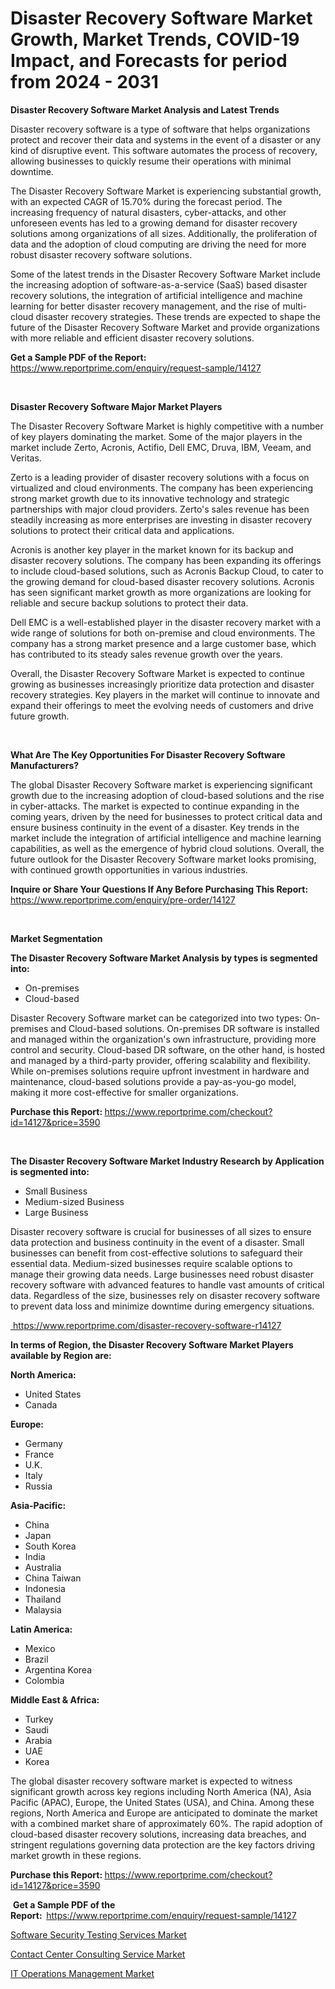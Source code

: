 <p><h1>Disaster Recovery Software Market Growth, Market Trends, COVID-19 Impact, and Forecasts for period from 2024 - 2031</h1></p><p><strong>Disaster Recovery Software Market Analysis and Latest Trends</strong></p>
<p><p>Disaster recovery software is a type of software that helps organizations protect and recover their data and systems in the event of a disaster or any kind of disruptive event. This software automates the process of recovery, allowing businesses to quickly resume their operations with minimal downtime.</p><p>The Disaster Recovery Software Market is experiencing substantial growth, with an expected CAGR of 15.70% during the forecast period. The increasing frequency of natural disasters, cyber-attacks, and other unforeseen events has led to a growing demand for disaster recovery solutions among organizations of all sizes. Additionally, the proliferation of data and the adoption of cloud computing are driving the need for more robust disaster recovery software solutions.</p><p>Some of the latest trends in the Disaster Recovery Software Market include the increasing adoption of software-as-a-service (SaaS) based disaster recovery solutions, the integration of artificial intelligence and machine learning for better disaster recovery management, and the rise of multi-cloud disaster recovery strategies. These trends are expected to shape the future of the Disaster Recovery Software Market and provide organizations with more reliable and efficient disaster recovery solutions.</p></p>
<p><strong>Get a Sample PDF of the Report:&nbsp;</strong> <a href="https://www.reportprime.com/enquiry/request-sample/14127">https://www.reportprime.com/enquiry/request-sample/14127</a></p>
<p>&nbsp;</p>
<p><strong>Disaster Recovery Software Major Market Players</strong></p>
<p><p>The Disaster Recovery Software Market is highly competitive with a number of key players dominating the market. Some of the major players in the market include Zerto, Acronis, Actifio, Dell EMC, Druva, IBM, Veeam, and Veritas.</p><p>Zerto is a leading provider of disaster recovery solutions with a focus on virtualized and cloud environments. The company has been experiencing strong market growth due to its innovative technology and strategic partnerships with major cloud providers. Zerto's sales revenue has been steadily increasing as more enterprises are investing in disaster recovery solutions to protect their critical data and applications.</p><p>Acronis is another key player in the market known for its backup and disaster recovery solutions. The company has been expanding its offerings to include cloud-based solutions, such as Acronis Backup Cloud, to cater to the growing demand for cloud-based disaster recovery solutions. Acronis has seen significant market growth as more organizations are looking for reliable and secure backup solutions to protect their data.</p><p>Dell EMC is a well-established player in the disaster recovery market with a wide range of solutions for both on-premise and cloud environments. The company has a strong market presence and a large customer base, which has contributed to its steady sales revenue growth over the years.</p><p>Overall, the Disaster Recovery Software Market is expected to continue growing as businesses increasingly prioritize data protection and disaster recovery strategies. Key players in the market will continue to innovate and expand their offerings to meet the evolving needs of customers and drive future growth.</p></p>
<p>&nbsp;</p>
<p><strong>What Are The Key Opportunities For Disaster Recovery Software Manufacturers?</strong></p>
<p><p>The global Disaster Recovery Software market is experiencing significant growth due to the increasing adoption of cloud-based solutions and the rise in cyber-attacks. The market is expected to continue expanding in the coming years, driven by the need for businesses to protect critical data and ensure business continuity in the event of a disaster. Key trends in the market include the integration of artificial intelligence and machine learning capabilities, as well as the emergence of hybrid cloud solutions. Overall, the future outlook for the Disaster Recovery Software market looks promising, with continued growth opportunities in various industries.</p></p>
<p><strong>Inquire or Share Your Questions If Any Before Purchasing This Report:</strong> <a href="https://www.reportprime.com/enquiry/pre-order/14127">https://www.reportprime.com/enquiry/pre-order/14127</a></p>
<p>&nbsp;</p>
<p><strong>Market Segmentation</strong></p>
<p><strong>The Disaster Recovery Software Market Analysis by types is segmented into:</strong></p>
<p><ul><li>On-premises</li><li>Cloud-based</li></ul></p>
<p><p>Disaster Recovery Software market can be categorized into two types: On-premises and Cloud-based solutions. On-premises DR software is installed and managed within the organization's own infrastructure, providing more control and security. Cloud-based DR software, on the other hand, is hosted and managed by a third-party provider, offering scalability and flexibility. While on-premises solutions require upfront investment in hardware and maintenance, cloud-based solutions provide a pay-as-you-go model, making it more cost-effective for smaller organizations.</p></p>
<p><strong>Purchase this Report:&nbsp;</strong><a href="https://www.reportprime.com/checkout?id=14127&price=3590">https://www.reportprime.com/checkout?id=14127&price=3590</a></p>
<p>&nbsp;</p>
<p><strong>The Disaster Recovery Software Market Industry Research by Application is segmented into:</strong></p>
<p><ul><li>Small Business</li><li>Medium-sized Business</li><li>Large Business</li></ul></p>
<p><p>Disaster recovery software is crucial for businesses of all sizes to ensure data protection and business continuity in the event of a disaster. Small businesses can benefit from cost-effective solutions to safeguard their essential data. Medium-sized businesses require scalable options to manage their growing data needs. Large businesses need robust disaster recovery software with advanced features to handle vast amounts of critical data. Regardless of the size, businesses rely on disaster recovery software to prevent data loss and minimize downtime during emergency situations.</p></p>
<p><a href="https://www.reportprime.com/disaster-recovery-software-r14127">&nbsp;https://www.reportprime.com/disaster-recovery-software-r14127</a></p>
<p><strong>In terms of Region, the Disaster Recovery Software Market Players available by Region are:</strong></p>
<p>
    <p> <strong> North America: </strong>
        <ul>
            <li>United States</li>
            <li>Canada</li>
        </ul>
        </p> 
    <p> <strong> Europe: </strong>
        <ul>
            <li>Germany</li>
            <li>France</li>
            <li>U.K.</li>
            <li>Italy</li>
            <li>Russia</li>
        </ul>
        </p> 
    <p> <strong> Asia-Pacific: </strong>
        <ul>
            <li>China</li>
            <li>Japan</li>
            <li>South Korea</li>
            <li>India</li>
            <li>Australia</li>
            <li>China Taiwan</li>
            <li>Indonesia</li>
            <li>Thailand</li>
            <li>Malaysia</li>
        </ul>
        </p> 
    <p> <strong> Latin America: </strong>
        <ul>
            <li>Mexico</li>
            <li>Brazil</li>
            <li>Argentina Korea</li>
            <li>Colombia</li>
        </ul>
        </p> 
    <p> <strong> Middle East & Africa: </strong>
        <ul>
            <li>Turkey</li>
            <li>Saudi</li>
            <li>Arabia</li>
            <li>UAE</li>
            <li>Korea</li>
        </ul>
    </p>
    </p>
<p><p>The global disaster recovery software market is expected to witness significant growth across key regions including North America (NA), Asia Pacific (APAC), Europe, the United States (USA), and China. Among these regions, North America and Europe are anticipated to dominate the market with a combined market share of approximately 60%. The rapid adoption of cloud-based disaster recovery solutions, increasing data breaches, and stringent regulations governing data protection are the key factors driving market growth in these regions.</p></p>
<p><strong>Purchase this Report: </strong><a href="https://www.reportprime.com/checkout?id=14127&price=3590">https://www.reportprime.com/checkout?id=14127&price=3590</a></p>
<p>&nbsp;<strong>Get a Sample PDF of the Report:&nbsp;&nbsp;</strong><a href="https://www.reportprime.com/enquiry/request-sample/14127">https://www.reportprime.com/enquiry/request-sample/14127</a></p>
<p><strong></strong></p>
<p><p><a href="https://github.com/dancokkoe288/Market-Research-Report-List-1/blob/main/software-security-testing-services-market.md">Software Security Testing Services Market</a></p><p><a href="https://view.publitas.com/reportprime-1/evaluating-global-contact-center-consulting-service-market-trends-and-growth-opportunities-by-region-type-online-service-offline-service-and-application-large-enterprises-smes/">Contact Center Consulting Service Market</a></p><p><a href="https://github.com/kumertitash/Market-Research-Report-List-1/blob/main/it-operations-management-market.md">IT Operations Management Market</a></p></p>
